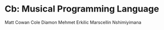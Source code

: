 Cb: Musical Programming Language
================================
Matt Cowan 
Cole Diamon 
Mehmet Erkilic 
Marscellin Nshimiyimana

